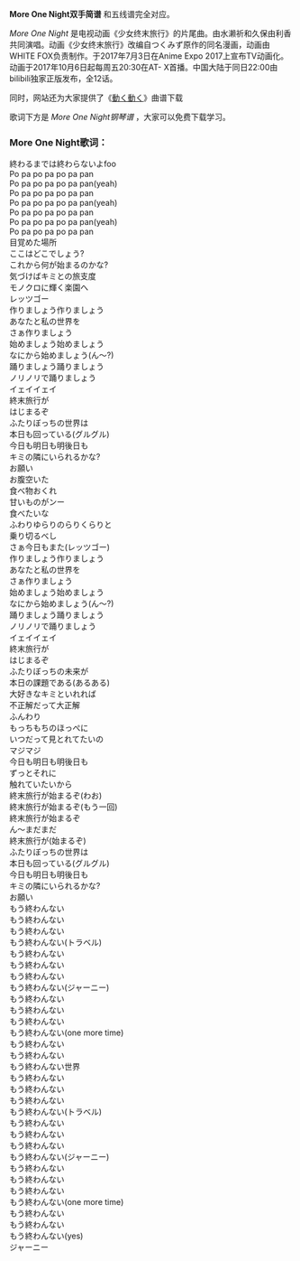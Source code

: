 

**More One Night双手简谱** 和五线谱完全对应。

_More One Night_
是电视动画《少女终末旅行》的片尾曲。由水濑祈和久保由利香共同演唱。动画《少女终末旅行》改编自つくみず原作的同名漫画，动画由WHITE
FOX负责制作。于2017年7月3日在Anime Expo 2017上宣布TV动画化。动画于2017年10月6日起每周五20:30在AT-
X首播。中国大陆于同日22:00由bilibili独家正版发布，全12话。

同时，网站还为大家提供了《[動く動く](Music-8960-動く動く-少女终末旅行OP.html "動く動く")》曲谱下载

歌词下方是 _More One Night钢琴谱_ ，大家可以免费下载学习。

### More One Night歌词：

終わるまでは終わらないよfoo  
Po pa po pa po pa pan  
Po pa po pa po pa pan(yeah)  
Po pa po pa po pa pan  
Po pa po pa po pa pan(yeah)  
Po pa po pa po pa pan  
Po pa po pa po pa pan(yeah)  
Po pa po pa po pa pan  
目覚めた場所  
ここはどこでしょう?  
これから何が始まるのかな?  
気づけばキミとの旅支度  
モノクロに輝く楽園へ  
レッツゴー  
作りましょう作りましょう  
あなたと私の世界を  
さぁ作りましょう  
始めましょう始めましょう  
なにから始めましょう(ん～?)  
踊りましょう踊りましょう  
ノリノリで踊りましょう  
イェイイェイ  
終末旅行が  
はじまるぞ  
ふたりぼっちの世界は  
本日も回っている(グルグル)  
今日も明日も明後日も  
キミの隣にいられるかな?  
お願い  
お腹空いた  
食べ物おくれ  
甘いものがンー  
食べたいな  
ふわりゆらりのらりくらりと  
乗り切るべし  
さぁ今日もまた(レッツゴー)  
作りましょう作りましょう  
あなたと私の世界を  
さぁ作りましょう  
始めましょう始めましょう  
なにから始めましょう(ん～?)  
踊りましょう踊りましょう  
ノリノリで踊りましょう  
イェイイェイ  
終末旅行が  
はじまるぞ  
ふたりぼっちの未来が  
本日の課題である(あるある)  
大好きなキミといれれば  
不正解だって大正解  
ふんわり  
もっちもちのほっぺに  
いつだって見とれてたいの  
マジマジ  
今日も明日も明後日も  
ずっとそれに  
触れていたいから  
終末旅行が始まるぞ(わお)  
終末旅行が始まるぞ(もう一回)  
終末旅行が始まるぞ  
ん～まだまだ  
終末旅行が(始まるぞ)  
ふたりぼっちの世界は  
本日も回っている(グルグル)  
今日も明日も明後日も  
キミの隣にいられるかな?  
お願い  
もう終わんない  
もう終わんない  
もう終わんない  
もう終わんない(トラベル)  
もう終わんない  
もう終わんない  
もう終わんない  
もう終わんない(ジャーニー)  
もう終わんない  
もう終わんない  
もう終わんない  
もう終わんない(one more time)  
もう終わんない  
もう終わんない  
もう終わんない世界  
もう終わんない  
もう終わんない  
もう終わんない  
もう終わんない(トラベル)  
もう終わんない  
もう終わんない  
もう終わんない  
もう終わんない(ジャーニー)  
もう終わんない  
もう終わんない  
もう終わんない  
もう終わんない(one more time)  
もう終わんない  
もう終わんない  
もう終わんない(yes)  
ジャーニー

